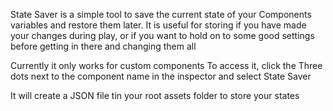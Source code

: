 State Saver is a simple tool to save the current state of your Components variables and restore them later.
It is useful for storing if you have made your changes during play, or if you want to hold on to some good settings before getting in there and changing them all

Currently it only works for custom components
To access it, click the Three dots next to the component name in the inspector and select State Saver

It will create a JSON file tin your root assets folder to store your states
